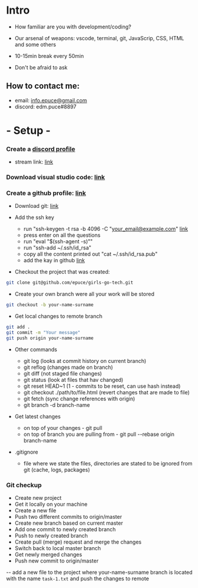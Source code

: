 # Intro
- How familiar are you with development/coding?

- Our arsenal of weapons: vscode, terminal, git, JavaScrip, CSS, HTML and some others
- 10-15min break every 50min
- Don't be afraid to ask

## How to contact me:
- email: info.epuce@gmail.com
- discord: edm.puce#8897

# - Setup -

### Create a [discord profile](https://discord.com/)
* stream link: [link](https://discord.com/channels/997059705048412261/998607360400572526)
### Download visual studio code: [link](https://code.visualstudio.com/download)
### Create a github profile: [link](https://github.com/signup)
* Download git: [link](https://git-scm.com/downloads)

* Add the ssh key
    * run "ssh-keygen -t rsa -b 4096 -C "your_email@example.com" [link](https://help.github.com/en/github/authenticating-to-github/generating-a-new-ssh-key-and-adding-it-to-the-ssh-agent)
    * press enter on all the questions
    * run "eval "$(ssh-agent -s)""
    * run "ssh-add ~/.ssh/id_rsa"
    * copy all the content printed out "cat ~/.ssh/id_rsa.pub"
    * add the kay in github [link](https://github.com/settings/keys)

* Checkout the project that was created: 
```bash
git clone git@github.com/epuce/girls-go-tech.git
```

* Create your own branch were all your work will be stored
```bash
git checkout -b your-name-surname
```
* Get local changes to remote branch

```bash
git add . 
git commit -m "Your message"
git push origin your-name-surname 
```

* Other commands
    * git log (looks at commit history on current branch)
    * git reflog (changes made on branch)
    * git diff (not staged file changes)
    * git status (look at files that hav changed)
    * git reset HEAD~1 (1 - commits to be reset, can use hash instead)
    * git checkout ./path/to/file.html (revert changes that are made to file)
    * git fetch (sync change references with origin)
    * git branch -d branch-name

* Get latest changes
    * on top of your changes - git pull
    * on top of branch you are pulling from - git pull --rebase origin branch-name

* .gitignore
    * file where we state the files, directories are stated to be ignored from git (cache, logs, packages)

### Git checkup
* Create new project
* Get it locally on your machine
* Create a new file
* Push two different commits to origin/master
* Create new branch based on current master
* Add one commit to newly created branch
* Push to newly created branch
* Create pull (merge) request and merge the changes
* Switch back to local master branch
* Get newly merged changes
* Push new commit to origin/master

-- add a new file to the project where your-name-surname branch is located with the name `task-1.txt` and push the changes to remote